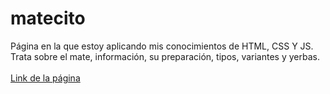 # matecito
Página en la que estoy aplicando mis conocimientos de HTML, CSS Y JS. Trata sobre el mate, información, su preparación, tipos, variantes y yerbas.
<br>
<br>
<a href="https://matiaschanquia.github.io/matecito/" target="_blank">Link de la página</a>
